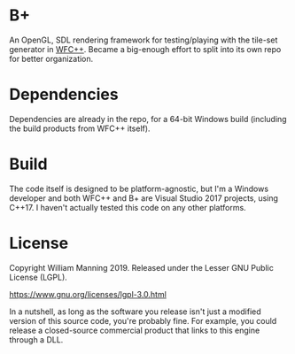 # B+

An OpenGL, SDL rendering framework for testing/playing with the tile-set generator in [WFC++](github.com/heyx3/WFCpp). Became a big-enough effort to split into its own repo for better organization.

# Dependencies

Dependencies are already in the repo, for a 64-bit Windows build (including the build products from WFC++ itself).

# Build

The code itself is designed to be platform-agnostic, but I'm a Windows developer and both WFC++ and B+ are Visual Studio 2017 projects, using C++17. I haven't actually tested this code on any other platforms.


# License

Copyright William Manning 2019. Released under the Lesser GNU Public License (LGPL).

https://www.gnu.org/licenses/lgpl-3.0.html

In a nutshell, as long as the software you release isn't just a modified version of this source code, you're probably fine. For example, you could release a closed-source commercial product that links to this engine through a DLL.